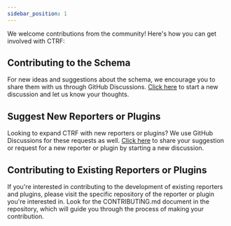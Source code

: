 ```yaml
---
sidebar_position: 1
---
```


We welcome contributions from the community! Here's how you can get involved with CTRF:

## Contributing to the Schema

For new ideas and suggestions about the schema, we encourage you to share them with us through GitHub Discussions. [Click here](https://github.com/orgs/ctrf-io/discussions) to start a new discussion and let us know your thoughts.

## Suggest New Reporters or Plugins

Looking to expand CTRF with new reporters or plugins? We use GitHub Discussions for these requests as well. [Click here](https://github.com/orgs/ctrf-io/discussions) to share your suggestion or request for a new reporter or plugin by starting a new discussion.

## Contributing to Existing Reporters or Plugins

If you're interested in contributing to the development of existing reporters and plugins, please visit the specific repository of the reporter or plugin you're interested in. Look for the CONTRIBUTING.md document in the repository, which will guide you through the process of making your contribution.
